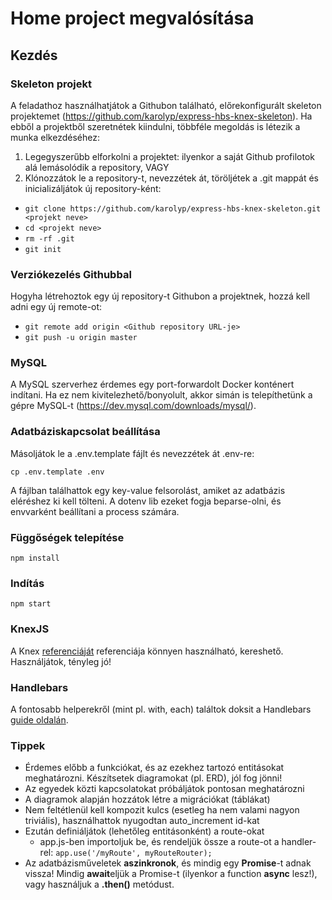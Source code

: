 # Home project megvalósítása

## Kezdés

### Skeleton projekt
A feladathoz használhatjátok a Githubon található, előrekonfigurált skeleton projektemet (https://github.com/karolyp/express-hbs-knex-skeleton).
Ha ebből a projektből szeretnétek kiindulni, többféle megoldás is létezik a munka elkezdéséhez:

1. Legegyszerűbb elforkolni a projektet: ilyenkor a saját Github profilotok alá lemásolódik a repository, VAGY
2. Klónozzátok le a repository-t, nevezzétek át, töröljétek a .git mappát és inicializáljátok új repository-ként:

- `git clone https://github.com/karolyp/express-hbs-knex-skeleton.git <projekt neve>`
- `cd <projekt neve>`
- `rm -rf .git`
- `git init`

### Verziókezelés Githubbal
Hogyha létrehoztok egy új repository-t Githubon a projektnek, hozzá kell adni egy új remote-ot:
- `git remote add origin <Github repository URL-je>`
- `git push -u origin master`

### MySQL
A MySQL szerverhez érdemes egy port-forwardolt Docker konténert indítani.
Ha ez nem kivitelezhető/bonyolult, akkor simán is telepíthetünk a gépre MySQL-t (https://dev.mysql.com/downloads/mysql/).

### Adatbáziskapcsolat beállítása
Másoljátok le a .env.template fájlt és nevezzétek át .env-re:

`cp .env.template .env`

A fájlban találhattok egy key-value felsorolást, amiket az adatbázis eléréshez ki kell tölteni.
A dotenv lib ezeket fogja beparse-olni, és envvarként beállítani a process számára.

### Függőségek telepítése
`npm install`

### Indítás
`npm start`

### KnexJS
A Knex [referenciáját](http://knexjs.org/) referenciája könnyen használható, kereshető. Használjátok, tényleg jó!

### Handlebars
A fontosabb helperekről (mint pl. with, each) találtok doksit a Handlebars [guide oldalán](https://handlebarsjs.com/guide/).

### Tippek
- Érdemes előbb a funkciókat, és az ezekhez tartozó entitásokat meghatározni. Készítsetek diagramokat (pl. ERD), jól fog jönni!
- Az egyedek közti kapcsolatokat próbáljátok pontosan meghatározni
- A diagramok alapján hozzátok létre a migrációkat (táblákat)
- Nem feltétlenül kell kompozit kulcs (esetleg ha nem valami nagyon triviális), használhattok nyugodtan auto_increment id-kat
- Ezután definiáljátok (lehetőleg entitásonként) a route-okat
    - app.js-ben importoljuk be, és rendeljük össze a route-ot a handler-rel:
    `app.use('/myRoute', myRouteRouter);`
- Az adatbázisműveletek **aszinkronok**, és mindig egy **Promise**-t adnak vissza! 
Mindig **await**eljük a Promise-t (ilyenkor a function **async** lesz!), vagy használjuk a **.then()** metódust. 
